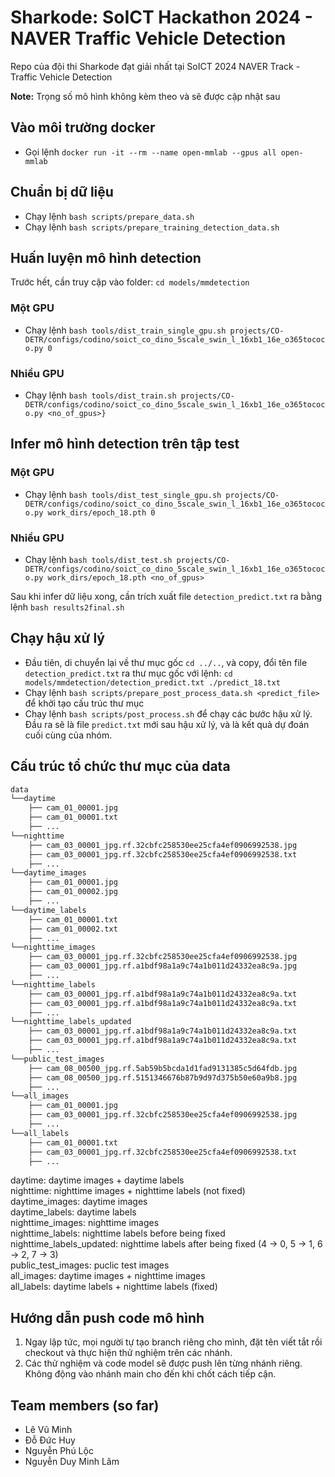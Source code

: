 # Sharkode: SoICT Hackathon 2024 - NAVER Traffic Vehicle Detection

Repo của đội thi Sharkode đạt giải nhất tại SoICT 2024 NAVER Track - Traffic Vehicle Detection

**Note:** Trọng số mô hình không kèm theo và sẽ được cập nhật sau

## Vào môi trường docker
- Gọi lệnh `docker run -it --rm --name open-mmlab --gpus all open-mmlab`

## Chuẩn bị dữ liệu
- Chạy lệnh `bash scripts/prepare_data.sh`
- Chạy lệnh `bash scripts/prepare_training_detection_data.sh`

## Huấn luyện mô hình detection

Trước hết, cần truy cập vào folder: `cd models/mmdetection`

### Một GPU

- Chạy lệnh `bash tools/dist_train_single_gpu.sh projects/CO-DETR/configs/codino/soict_co_dino_5scale_swin_l_16xb1_16e_o365tococo.py 0`

### Nhiều GPU

- Chạy lệnh `bash tools/dist_train.sh projects/CO-DETR/configs/codino/soict_co_dino_5scale_swin_l_16xb1_16e_o365tococo.py <no_of_gpus>}`

## Infer mô hình detection trên tập test

### Một GPU

- Chạy lệnh `bash tools/dist_test_single_gpu.sh projects/CO-DETR/configs/codino/soict_co_dino_5scale_swin_l_16xb1_16e_o365tococo.py work_dirs/epoch_18.pth 0`

### Nhiều GPU

- Chạy lệnh `bash tools/dist_test.sh projects/CO-DETR/configs/codino/soict_co_dino_5scale_swin_l_16xb1_16e_o365tococo.py work_dirs/epoch_18.pth <no_of_gpus>`

Sau khi infer dữ liệu xong, cần trích xuất file `detection_predict.txt` ra bằng lệnh `bash results2final.sh`

## Chạy hậu xử lý

- Đầu tiên, di chuyển lại về thư mục gốc `cd ../..`, và copy, đổi tên file `detection_predict.txt` ra thư mục gốc với lệnh: `cd models/mmdetection/detection_predict.txt ./predict_18.txt`
- Chạy lệnh `bash scripts/prepare_post_process_data.sh <predict_file>` để khởi tạo cấu trúc thư mục
- Chạy lệnh `bash scripts/post_process.sh` để chạy các bước hậu xử lý. Đầu ra sẽ là file `predict.txt` mới sau hậu xử lý, và là kết quả dự đoán cuối cùng của nhóm.

## Cấu trúc tổ chức thư mục của data
```bash
data
└──daytime
    ├── cam_01_00001.jpg
    ├── cam_01_00001.txt
    ├── ...
└──nighttime
    ├── cam_03_00001_jpg.rf.32cbfc258530ee25cfa4ef0906992538.jpg
    ├── cam_03_00001_jpg.rf.32cbfc258530ee25cfa4ef0906992538.txt
    ├── ...
└──daytime_images
    ├── cam_01_00001.jpg
    ├── cam_01_00002.jpg
    ├── ...
└──daytime_labels
    ├── cam_01_00001.txt
    ├── cam_01_00002.txt
    ├── ...
└──nighttime_images
    ├── cam_03_00001_jpg.rf.32cbfc258530ee25cfa4ef0906992538.jpg
    ├── cam_03_00001_jpg.rf.a1bdf98a1a9c74a1b011d24332ea8c9a.jpg
    ├── ...
└──nighttime_labels
    ├── cam_03_00001_jpg.rf.a1bdf98a1a9c74a1b011d24332ea8c9a.txt
    ├── cam_03_00001_jpg.rf.a1bdf98a1a9c74a1b011d24332ea8c9a.txt
    ├── ...
└──nighttime_labels_updated
    ├── cam_03_00001_jpg.rf.a1bdf98a1a9c74a1b011d24332ea8c9a.txt
    ├── cam_03_00001_jpg.rf.a1bdf98a1a9c74a1b011d24332ea8c9a.txt
    ├── ...
└──public_test_images
    ├── cam_08_00500_jpg.rf.5ab59b5bcda1d1fad9131385c5d64fdb.jpg
    ├── cam_08_00500_jpg.rf.5151346676b87b9d97d375b50e60a9b8.jpg
    ├── ...
└──all_images
    ├── cam_01_00001.jpg
    ├── cam_03_00001_jpg.rf.32cbfc258530ee25cfa4ef0906992538.jpg
    ├── ...
└──all_labels
    ├── cam_01_00001.txt
    ├── cam_03_00001_jpg.rf.32cbfc258530ee25cfa4ef0906992538.txt
    ├── ...
```
daytime: daytime images + daytime labels  
nighttime: nighttime images + nighttime labels (not fixed)  
daytime_images: daytime images  
daytime_labels: daytime labels  
nighttime_images: nighttime images  
nighttime_labels: nighttime labels before being fixed  
nighttime_labels_updated: nighttime labels after being fixed (4 -> 0, 5 -> 1, 6 -> 2, 7 -> 3)  
public_test_images: puclic test images  
all_images: daytime images + nighttime images  
all_labels: daytime labels + nighttime labels (fixed)  

## Hướng dẫn push code mô hình

1. Ngay lập tức, mọi người tự tạo branch riêng cho mình, đặt tên viết tắt rồi checkout và thực hiện thử nghiệm trên các nhánh.
2. Các thử nghiệm và code model sẽ được push lên từng nhánh riêng. Không động vào nhánh main cho đến khi chốt cách tiếp cận. 

## Team members (so far)

- Lê Vũ Minh
- Đỗ Đức Huy
- Nguyễn Phú Lộc
- Nguyễn Duy Minh Lâm
